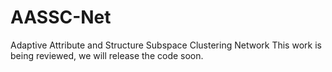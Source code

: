 # AASSC-Net
Adaptive Attribute and Structure Subspace Clustering Network
This work is being reviewed, we will release the code soon.
